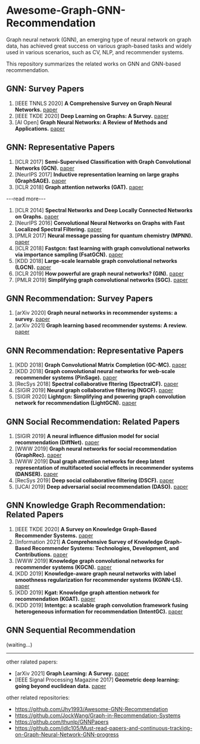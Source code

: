 # Awesome-Graph-GNN-Recommendation
Graph neural network (GNN), an emerging type of neural network on graph data, has achieved great success on various graph-based tasks and widely used in various scenarios, such as CV, NLP, and recommender systems.

This repository summarizes the related works on GNN and GNN-based recommendation.

## GNN: Survey Papers
1. \[IEEE TNNLS 2020\] **A Comprehensive Survey on Graph Neural Networks.** [paper](https://arxiv.org/pdf/1901.00596)
2. \[IEEE TKDE 2020\] **Deep Learning on Graphs: A Survey.** [paper](https://arxiv.org/pdf/1812.04202.pdf%E3%80%82)
3. \[AI Open\] **Graph Neural Networks: A Review of Methods and Applications.** [paper](https://www.sciencedirect.com/science/article/pii/S2666651021000012)

## GNN: Representative Papers
1. \[ICLR 2017\] **Semi-Supervised Classification with Graph Convolutional Networks (GCN).** [paper](https://arxiv.org/pdf/1609.02907.pdf?source=post_page---------------------------)
2. \[NeurIPS 2017\] **Inductive representation learning on large graphs (GraphSAGE).** [paper](https://arxiv.org/pdf/1706.02216)
3. \[ICLR 2018\] **Graph attention networks (GAT).** [paper](https://arxiv.org/pdf/1710.10903)

\---read more---
1. \[ICLR 2014\] **Spectral Networks and Deep Locally Connected Networks on Graphs.** [paper](https://arxiv.org/pdf/1312.6203.pdf%20http://arxiv.org/abs/1312.6203)
2. \[NeurIPS 2016\] **Convolutional Neural Networks on Graphs with Fast Localized Spectral Filtering.** [paper](https://arxiv.org/pdf/1606.09375.pdf)
3. \[PMLR 2017\] **Neural message passing for quantum chemistry (MPNN).** [paper](http://proceedings.mlr.press/v70/gilmer17a/gilmer17a.pdf)
4. \[ICLR 2018\] **Fastgcn: fast learning with graph convolutional networks via importance sampling (FsatGCN).** [paper](https://arxiv.org/pdf/1801.10247)
5. \[KDD 2018\] **Large-scale learnable graph convolutional networks (LGCN).** [paper](https://dl.acm.org/doi/pdf/10.1145/3219819.3219947)
6. \[ICLR 2019\] **How powerful are graph neural networks? (GIN).** [paper](https://arxiv.org/pdf/1810.00826)
7. \[PMLR 2019\] **Simplifying graph convolutional networks (SGC).** [paper](http://proceedings.mlr.press/v97/wu19e/wu19e.pdf)

## GNN Recommendation: Survey Papers
1. \[arXiv 2020\] **Graph neural networks in recommender systems: a survey.** [paper](https://arxiv.org/pdf/2011.02260)
2. \[arXiv 2021\] **Graph learning based recommender systems: A review.** [paper](https://arxiv.org/pdf/2105.06339)

## GNN Recommendation: Representative Papers
1. \[KDD 2018\] **Graph Convolutional Matrix Completion (GC-MC).** [paper](https://arxiv.org/pdf/1706.02263)
2. \[KDD 2018\] **Graph convolutional neural networks for web-scale recommender systems (PinSage).** [paper](https://dl.acm.org/doi/pdf/10.1145/3219819.3219890?casa_token=oYvwvyblQqEAAAAA:PTnSdOyciaB1PGAyivQWyuLi--BNDQxIPvIC-Rnoueq0bIRph7bE6GQvAk_QSDnh63fU-4M8FbL475o)
3. \[RecSys 2018\] **Spectral collaborative fltering (SpectralCF).** [paper](https://dl.acm.org/doi/pdf/10.1145/3240323.3240343?casa_token=P6_dH2xN8VgAAAAA:OoHTVx-AU2cnh_NS1mFxr2ud-bELXxpqLMLcYs0OXgngv3LAHVJl2n96MN30xQbgKTmAhGV62b__XMc)
4. \[SIGIR 2019\] **Neural graph collaborative filtering (NGCF).** [paper](https://dl.acm.org/doi/pdf/10.1145/3331184.3331267?casa_token=92VbA9XH7DQAAAAA:jVdvF559IxNw_E1q0w2gRfNqi6_cu_c1wtfvU_5E7t-bicy4KjwCUG2RK3nXMq-3EMP7UjN4Zy42uqc)
5. \[SIGIR 2020\] **Lightgcn: Simplifying and powering graph convolution network for recommendation (LightGCN).** [paper](https://dl.acm.org/doi/pdf/10.1145/3397271.3401063?casa_token=ePMNswpnqxsAAAAA:YKqIuSnQbRVivX6RSbvbQTfIJJk4R44w-1Pom94_zFSBveXduYQ4ZCLnW85GbitVEDQPM00Rt0XzOA0)

## GNN Social Recommendation: Related Papers
1. \[SIGIR 2019\] **A neural influence diffusion model for social recommendation (DiffNet).** [paper](https://dl.acm.org/doi/pdf/10.1145/3331184.3331214?casa_token=HOO3PYyWptUAAAAA:_eb0fGkcJhGVg9pMHOCob8cMl6fGLHpKD1VlQPnW-7nFML4H_vmIymFKtjE4twCa-FNSZBvS5w7KYpo)
2. \[WWW 2019\] **Graph neural networks for social recommendation (GraphRec).** [paper](https://dl.acm.org/doi/pdf/10.1145/3308558.3313488?casa_token=sHyLa1l9Cy4AAAAA:9r2N8Mf37h4DDIm01J_FuYa9Id8F1Ejs_p2UcmYRdRtl9u2jUk4Dm9vL9S1XBBEsav9dxRAjZoykoXA)
3. \[WWW 2019\] **Dual graph attention networks for deep latent representation of multifaceted social effects in recommender systems (DANSER).** [paper](https://dl.acm.org/doi/pdf/10.1145/3308558.3313442?casa_token=njPVZPVaAnYAAAAA:G4LTaT8AK_P1-Zgqvr2gJkLOKxn4_c9-c39I-AZYT0ttdElNQmqxWJnymBjVXu9VnHChe__-0pC5ewQ)
4. \[RecSys 2019\] **Deep social collaborative filtering (DSCF).** [paper](https://dl.acm.org/doi/pdf/10.1145/3298689.3347011?casa_token=2pHA-jvXwtwAAAAA:MqlWqZ8kHdQ1UmmtGanOt8Mpf7_lURBi96wMrVpVhwMf0Ge8msVaWCRk6bXj_Iij6tDzvv27nilo1KY)
5. \[IJCAI 2019\] **Deep adversarial social recommendation (DASO).** [paper](https://arxiv.org/pdf/1905.13160)

## GNN Knowledge Graph Recommendation: Related Papers
1. \[IEEE TKDE 2020\] **A Survey on Knowledge Graph-Based Recommender Systems.** [paper](https://arxiv.org/pdf/2003.00911)
2. \[Information 2021\] **A Comprehensive Survey of Knowledge Graph-Based Recommender Systems: Technologies, Development, and Contributions.** [paper](https://www.mdpi.com/2078-2489/12/6/232/pdf)
3. \[WWW 2019\] **Knowledge graph convolutional networks for recommender systems (KGCN).** [paper](https://dl.acm.org/doi/pdf/10.1145/3308558.3313417?casa_token=qNIGJnUO9XwAAAAA:sMXl4lQrbxYJEO4wf_d0k6XftKBC5VjbG74-d2pBDx5xu6twxOTRt7Zv6Zzdr9MSUeVk8avxeXYqQ_E)
4. \[KDD 2019\] **Knowledge-aware graph neural networks with label smoothness regularization for recommender systems (KGNN-LS).** [paper](https://dl.acm.org/doi/pdf/10.1145/3292500.3330836?casa_token=nI0vWM_Y4gEAAAAA:iki5w7oDdyAAFqRuvEK_9og95qm6brGGvjgDNwR1QbV-xqvB-E88YIIjrJQQV4JYIwt_wHQpZ-WU8mQ)
5. \[KDD 2019\] **Kgat: Knowledge graph attention network for recommendation (KGAT).** [paper](https://dl.acm.org/doi/pdf/10.1145/3292500.3330989?casa_token=z85D6Qj8_HIAAAAA:uFJJvLacEKewoqoh6oqYE27uovkjuPDLrVQcB0oC49kzhjQN50003Wc14GqcRqT6tRsFP8vtTBaai7k)
6. \[KDD 2019\] **Intentgc: a scalable graph convolution framework fusing heterogeneous information for recommendation (IntentGC).** [paper](https://dl.acm.org/doi/pdf/10.1145/3292500.3330686?casa_token=4DNwe118PY8AAAAA:iTNmY3d6tGEAHIHKEaBPhy1dRdKh-YjFAKWnR56QIYce-Id2hy7n-3bcOwQMkwKw-NZbqyGfWxrDPyI)

## GNN Sequential Recommendation
(waiting...)

------

other ralated papers:
* \[arXiv 2021\] **Graph Learning: A Survey.** [paper](https://arxiv.org/pdf/2105.00696)
* \[IEEE Signal Processing Magazine 2017\] **Geometric deep learning: going beyond euclidean data.** [paper](https://arxiv.org/pdf/1611.08097.pdf,)

other related repositories:
* https://github.com/Jhy1993/Awesome-GNN-Recommendation
* https://github.com/JockWang/Graph-in-Recommendation-Systems
* https://github.com/thunlp/GNNPapers
* https://github.com/jdlc105/Must-read-papers-and-continuous-tracking-on-Graph-Neural-Network-GNN-progress